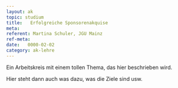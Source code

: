 ```yaml
---
layout: ak
topic: studium
title:   Erfolgreiche Sponsorenakquise
meta: 
referent: Martina Schuler, JGU Mainz
ref-meta: 
date:   0000-02-02
category: ak-lehre
---
```

<p>Ein Arbeitskreis mit einem tollen Thema, das hier beschrieben wird.</p> 

<p>Hier steht dann auch was dazu, was die Ziele sind usw.</p>
